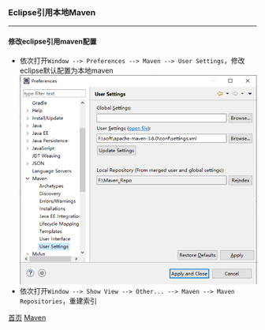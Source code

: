 ### Eclipse引用本地Maven
--------

#### 修改eclipse引用maven配置
* 依次打开`Window --> Preferences --> Maven --> User Settings`，修改eclipse默认配置为本地maven
![Eclipse Maven配置](../../image/maven/eclipse_001.png)
* 依次打开`Window --> Show View --> Other... --> Maven --> Maven Repositories`，重建索引


  
[首页](../../README.md)  [Maven](Maven.md)
